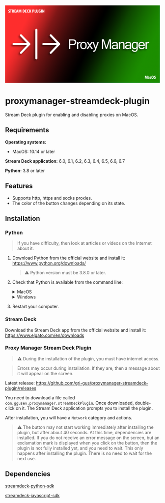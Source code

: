 <p align="center">
    <a>
        <img src="https://raw.githubusercontent.com/gri-gus/proxymanager-streamdeck-plugin/main/assets/git_cover.png" 
        alt="proxymanager-streamdeck-plugin">
    </a>
</p>

# proxymanager-streamdeck-plugin

Stream Deck plugin for enabling and disabling proxies on MacOS.

## Requirements

**Operating systems:**

* MacOS: 10.14 or later

**Stream Deck application:** 6.0, 6.1, 6.2, 6.3, 6.4, 6.5, 6.6, 6.7

**Python:** 3.8 or later

## Features

* Supports http, https and socks proxies.
* The color of the button changes depending on its state.

## Installation

### Python

> If you have difficulty, then look at articles or videos on the Internet about it.

1. Download Python from the official website and install it: https://www.python.org/downloads/

   > ⚠️ Python version must be 3.8.0 or later.


2. Check that Python is available from the command line:

   <details><summary>MacOS</summary>

   Open the `Terminal` application, enter the command below and press Return(Enter):

   ```shell
   python3 -V
   ```

   If you get a response that looks like `Python 3.10.4`, then you have done everything right.

   If there is no response, then you have installed Python incorrectly.

   </details>

   <details><summary>Windows</summary>

   Open the `Command Prompt` application, enter the command below and press Return(Enter):

   ```shell
   python -V
   ```

   If you get a response that looks like `Python 3.10.4`, then you have done everything right.

   If there is no response, then you have installed Python incorrectly.

   </details>

3. Restart your computer.

### Stream Deck

Download the Stream Deck app from the official website and install it: https://www.elgato.com/en/downloads

### Proxy Manager Stream Deck Plugin

> ⚠️ During the installation of the plugin, you must have internet access.

> Errors may occur during installation. If they are, then a message about it will appear on the screen.

Latest release: https://github.com/gri-gus/proxymanager-streamdeck-plugin/releases

You need to download a file called `com.ggusev.proxymanager.streamDeckPlugin`. Once downloaded, double-click on it. The
Stream Deck application prompts you to install the plugin.

After installation, you will have a `Network` category and actions.

> ⚠️ The button may not start working immediately after installing the plugin, but after about 40 seconds. At this time,
> dependencies are installed. If you do not receive an error message on the screen, but an exclamation mark is displayed
> when you click on the button, then the plugin is not fully installed yet, and you need to wait. This only happens
> after installing the plugin. There is no need to wait for the next use.

## Dependencies

[streamdeck-python-sdk](https://github.com/gri-gus/streamdeck-python-sdk)

[streamdeck-javascript-sdk](https://github.com/elgatosf/streamdeck-javascript-sdk)
